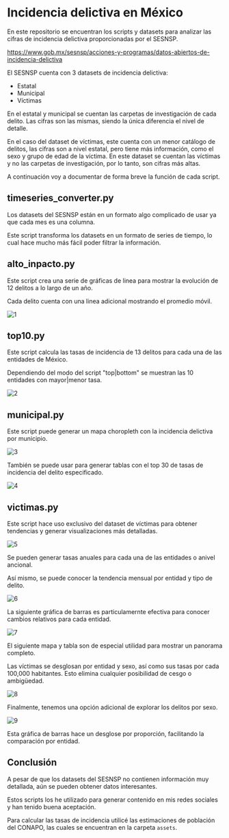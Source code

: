 # Incidencia delictiva en México

En este repositorio se encuentran los scripts y datasets para analizar las cifras de incidencia delictiva proporcionadas por el SESNSP.

https://www.gob.mx/sesnsp/acciones-y-programas/datos-abiertos-de-incidencia-delictiva

El SESNSP cuenta con 3 datasets de incidencia delictiva:

* Estatal
* Municipal
* Víctimas

En el estatal y municipal se cuentan las carpetas de investigación de cada delito. Las cifras son las mismas, siendo la única diferencia el nivel de detalle.

En el caso del dataset de víctimas, este cuenta con un menor catálogo de delitos, las cifras son a nivel estatal, pero tiene más información, como el sexo y grupo de edad de la víctima. En este dataset se cuentan las víctimas y no las carpetas de investigación, por lo tanto, son cifras más altas.

A continuación voy a documentar de forma breve la función de cada script.

## timeseries_converter.py

Los datasets del SESNSP están en un formato algo complicado de usar ya que cada mes es una columna.

Este script transforma los datasets en un formato de series de tiempo, lo cual hace mucho más fácil poder filtrar la información.

## alto_inpacto.py

Este script crea una serie de gráficas de linea para mostrar la evolución de 12 delitos a lo largo de un año.

Cada delito cuenta con una linea adicional mostrando el promedio móvil.

![1](./imgs/alto_impacto.png)

## top10.py

Este script calcula las tasas de incidencia de 13 delitos para cada una de las entidades de México.

Dependiendo del modo del script "top|bottom" se muestran las 10 entidades con mayor|menor tasa.

![2](./imgs/top_10.png)

## municipal.py

Este script puede generar un mapa choropleth con la incidencia delictiva por municipio.

![3](./imgs/municipal_2023.png)

También se puede usar para generar tablas con el top 30 de tasas de incidencia del delito especificado.

![4](./imgs/tabla_tasa.png)

## victimas.py

Este script hace uso exclusivo del dataset de víctimas para obtener tendencias y generar visualizaciones más detalladas.

![5](./imgs/tendencia_anual_0.png)

Se pueden generar tasas anuales para cada una de las entidades o anivel ancional.

Así mismo, se puede conocer la tendencia mensual por entidad y tipo de delito.

![6](./imgs/tendencia_mensual_0.png)


La siguiente gráfica de barras es particulamernte efectiva para conocer cambios relativos para cada entidad.

![7](./imgs/comparacion_entidad_2023_2024.png)

El siguiente mapa y tabla son de especial utilidad para mostrar un panorama completo.

Las víctimas se desglosan por entidad y sexo, así como sus tasas por cada 100,000 habitantes. Esto elimina cualquier posibilidad de cesgo o ambigüedad.

![8](./imgs/mapa_estatal_2024.png)

Finalmente, tenemos una opción adicional de explorar los delitos por sexo.

![9](./imgs/comparacion_sexo_2024.png)

Esta gráfica de barras hace un desglose por proporción, facilitando la comparación por entidad.

## Conclusión

A pesar de que los datasets del SESNSP no contienen información muy detallada, aún se pueden obtener datos interesantes.

Estos scripts los he utilizado para generar contenido en mis redes sociales y han tenido buena aceptación.

Para calcular las tasas de incidencia utilicé las estimaciones de población del CONAPO, las cuales se encuentran en la carpeta `assets`.